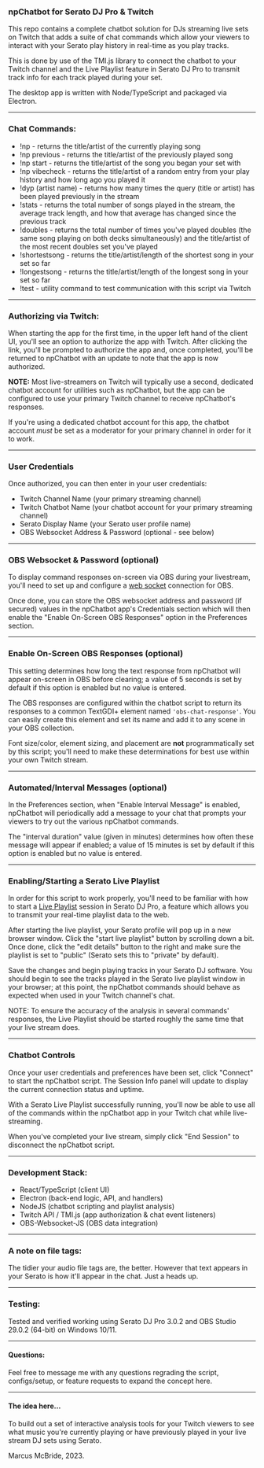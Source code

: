 ### npChatbot for Serato DJ Pro & Twitch

This repo contains a complete chatbot solution for DJs streaming live sets on Twitch that adds a suite of chat commands which allow your viewers to interact with your Serato play history in real-time as you play tracks.

This is done by use of the TMI.js library to connect the chatbot to your Twitch channel and the Live Playlist feature in Serato DJ Pro to transmit track info for each track played during your set.

The desktop app is written with Node/TypeScript and packaged via Electron.

<hr>

### Chat Commands:

* !np - returns the title/artist of the currently playing song
* !np previous - returns the title/artist of the previously played song
* !np start - returns the title/artist of the song you began your set with
* !np vibecheck - returns the title/artist of a random entry from your play history and how long ago you played it
* !dyp (artist name) - returns how many times the query (title or artist) has been played previously in the stream
* !stats - returns the total number of songs played in the stream, the average track length, and how that average has changed since the previous track
* !doubles - returns the total number of times you've played doubles (the same song playing on both decks simultaneously) and the title/artist of the most recent doubles set you've played
* !shortestsong - returns the title/artist/length of the shortest song in your set so far
* !longestsong - returns the title/artist/length of the longest song in your set so far
* !test - utility command to test communication with this script via Twitch

<hr>

### Authorizing via Twitch:

When starting the app for the first time, in the upper left hand of the client UI, you'll see an option to authorize the app with Twitch.  After clicking the link, you'll be prompted to authorize the app and, once completed, you'll be returned to npChatbot with an update to note that the app is now authorized.

<b>NOTE:</b> Most live-streamers on Twitch will typically use a second, dedicated chatbot account for utilities such as npChatbot, but the app can be configured to use your primary Twitch channel to receive npChatbot's responses.

If you're using a dedicated chatbot account for this app, the chatbot account <i>must</i> be set as a moderator for your primary channel in order for it to work.

<hr>

### User Credentials

Once authorized, you can then enter in your user credentials:

* Twitch Channel Name (your primary streaming channel)
* Twitch Chatbot Name (your chatbot account for your primary streaming channel)
* Serato Display Name (your Serato user profile name)
* OBS Websocket Address & Password (optional - see below)

<hr>

### OBS Websocket & Password (optional)

To display command responses on-screen via OBS during your livestream, you'll need to set up and configure a <a href="https://obsproject.com/forum/resources/obs-websocket-remote-control-obs-studio-using-websockets.466/">web socket</a> connection for OBS.

Once done, you can store the OBS websocket address and password (if secured) values in the npChatbot app's Credentials section which will then enable the "Enable On-Screen OBS Responses" option in the Preferences section.  

<hr>

### Enable On-Screen OBS Responses (optional)

This setting determines how long the text response from npChatbot will appear on-screen in OBS before clearing; a value of 5 seconds is set by default if this option is enabled but no value is entered.

The OBS responses are configured within the chatbot script to return its responses to a common TextGDI+ element named ``'obs-chat-response'``. You can easily create this element and set its name and add it to any scene in your OBS collection.  

Font size/color, element sizing, and placement are <b>not</b> programmatically set by this script; you'll need to make these determinations for best use within your own Twitch stream.

<hr>

### Automated/Interval Messages (optional)

In the Preferences section, when "Enable Interval Message" is enabled, npChatbot will periodically add a message to your chat that prompts your viewers to try out the various npChatbot commands.  

The "interval duration" value (given in minutes) determines how often these message will appear if enabled; a value of 15 minutes is set by default if this option is enabled but no value is entered.

<hr>

### Enabling/Starting a Serato Live Playlist

In order for this script to work properly, you'll need to be familiar with how to start a <a href='https://support.serato.com/hc/en-us/articles/228019568-Live-Playlists'>Live Playlist</a> session in Serato DJ Pro, a feature which allows you to transmit your real-time playlist data to the web.

After starting the live playlist, your Serato profile will pop up in a new browser window.  Click the "start live playlist" button by scrolling down a bit.  Once done, click the "edit details" button to the right and make sure the playlist is set to "public" (Serato sets this to "private" by default).  

Save the changes and begin playing tracks in your Serato DJ software.  You should begin to see the tracks played in the Serato live playlist window in your browser; at this point, the npChatbot commands should behave as expected when used in your Twitch channel's chat.

NOTE: To ensure the accuracy of the analysis in several commands' responses, the Live Playlist should be started roughly the same time that your live stream does.

<hr>

### Chatbot Controls

Once your user credentials and preferences have been set, click "Connect" to start the npChatbot script.  The Session Info panel will update to display the current connection status and uptime.  

With a Serato Live Playlist successfully running, you'll now be able to use all of the commands within the npChatbot app in your Twitch chat while live-streaming.

When you've completed your live stream, simply click "End Session" to disconnect the npChatbot script.

<hr>

### Development Stack:

* React/TypeScript (client UI)
* Electron (back-end logic, API, and handlers)
* NodeJS (chatbot scripting and playlist analysis)
* Twitch API / TMI.js (app authorization & chat event listeners)
* OBS-Websocket-JS (OBS data integration)

<hr>

### A note on file tags:

The tidier your audio file tags are, the better.  However that text appears in your Serato is how it'll appear in the chat.  Just a heads up.

<hr>

### Testing:

Tested and verified working using Serato DJ Pro 3.0.2 and OBS Studio 29.0.2 (64-bit) on Windows 10/11.  

<hr>

#### Questions:

Feel free to message me with any questions regrading the script, configs/setup, or feature requests to expand the concept here.

<hr>

#### The idea here...

To build out a set of interactive analysis tools for your Twitch viewers to see what music you're currently playing or have previously played in your live stream DJ sets using Serato.  

Marcus McBride, 2023.
